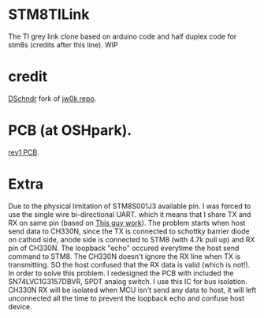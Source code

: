 # STM8TILink
The TI grey link clone based on arduino code and half duplex code for stm8s (credits after this line). WIP

# credit 
[DSchndr](https://github.com/DSchndr/serial2ti83) fork of [jw0k repo](https://github.com/jw0k/serial2ti83).

# PCB (at OSHpark).
[rev1 PCB](https://oshpark.com/shared_projects/LCwtGfEf).

# Extra
Due to the physical limitation of STM8S001J3 available pin. I was forced to use the single wire bi-directional UART. which it means that I share TX and RX on same pin (based on [This guy work](http://ficara.altervista.org/?p=4047&doing_wp_cron=1633419018.3038520812988281250000)). The problem starts when host send data to CH330N, since the TX is  connected to schottky barrier diode on cathod side, anode side is connected to STM8 (with 4.7k pull up) and RX pin of CH330N. The loopback "echo" occured everytime the host send command to STM8. The CH330N doesn't ignore the RX line when TX is transmitting. SO the host confused that the RX data is valid (which is not!). In order to solve this problem. I redesigned the PCB with included the SN74LVC1G3157DBVR, SPDT analog switch. I use this IC for bus isolation. CH330N RX will be isolated when MCU isn't send any data to host, it will left unconnected all the time to prevent the loopback echo and confuse host device.
